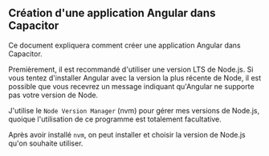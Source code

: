 ## Création d'une application Angular dans Capacitor

Ce document expliquera comment créer une application Angular dans Capacitor.

Premièrement, il est recommandé d'utiliser une version LTS de Node.js. Si vous tentez d'installer Angular avec la version la plus récente de Node, il est possible que vous recevrez un message indiquant qu'Angular ne supporte pas votre version de Node.

J'utilise le `Node Version Manager` (nvm) pour gérer mes versions de Node.js, quoique l'utilisation de ce programme est totalement facultative.

Après avoir installé `nvm`, on peut installer et choisir la version de Node.js qu'on souhaite utiliser.